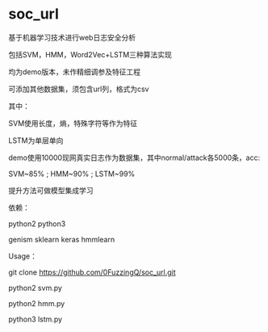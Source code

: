 # soc_url

基于机器学习技术进行web日志安全分析

包括SVM，HMM，Word2Vec+LSTM三种算法实现

均为demo版本，未作精细调参及特征工程

可添加其他数据集，须包含url列，格式为csv

其中：

SVM使用长度，熵，特殊字符等作为特征

LSTM为单层单向

demo使用10000现网真实日志作为数据集，其中normal/attack各5000条，acc:

SVM~85% ; HMM~90% ; LSTM~99%

提升方法可做模型集成学习

依赖：

python2 python3

genism sklearn keras hmmlearn

Usage：

git clone https://github.com/0FuzzingQ/soc_url.git

python2 svm.py

python2 hmm.py

python3 lstm.py
